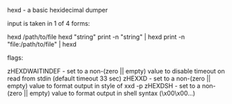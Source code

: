 hexd - a basic hexidecimal dumper


input is taken in 1 of 4 forms: 

  hexd /path/to/file
  hexd "string"
  print -n "string" | hexd
  print -n "file:/path/to/file" | hexd


flags:

  zHEXDWAITINDEF - set to a non-(zero || empty) value to disable timeout on read from stdin (default timeout 33 sec)
  zHEXXD - set to a non-(zero || empty) value to format output in style of xxd -p
  zHEXDSH - set to a non-(zero || empty) value to format output in shell syntax (\x00\x00...)
